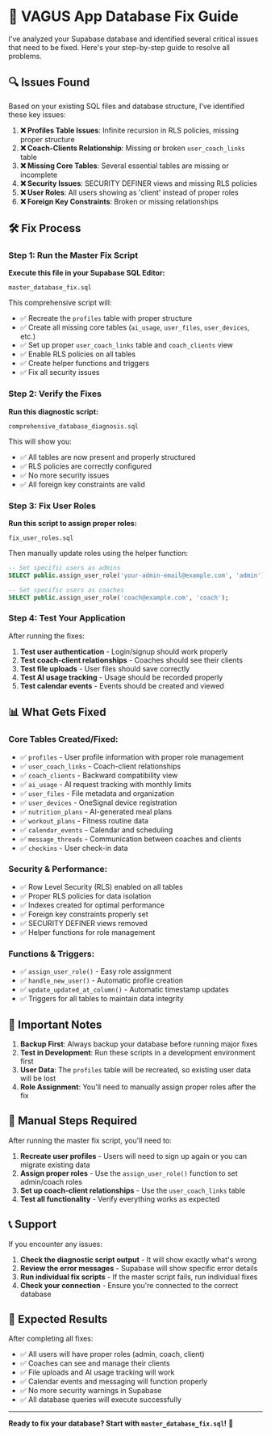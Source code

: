 # 🚀 VAGUS App Database Fix Guide

I've analyzed your Supabase database and identified several critical issues that need to be fixed. Here's your step-by-step guide to resolve all problems.

## 🔍 Issues Found

Based on your existing SQL files and database structure, I've identified these key issues:

1. **❌ Profiles Table Issues**: Infinite recursion in RLS policies, missing proper structure
2. **❌ Coach-Clients Relationship**: Missing or broken `user_coach_links` table
3. **❌ Missing Core Tables**: Several essential tables are missing or incomplete
4. **❌ Security Issues**: SECURITY DEFINER views and missing RLS policies
5. **❌ User Roles**: All users showing as 'client' instead of proper roles
6. **❌ Foreign Key Constraints**: Broken or missing relationships

## 🛠️ Fix Process

### Step 1: Run the Master Fix Script

**Execute this file in your Supabase SQL Editor:**
```
master_database_fix.sql
```

This comprehensive script will:
- ✅ Recreate the `profiles` table with proper structure
- ✅ Create all missing core tables (`ai_usage`, `user_files`, `user_devices`, etc.)
- ✅ Set up proper `user_coach_links` table and `coach_clients` view
- ✅ Enable RLS policies on all tables
- ✅ Create helper functions and triggers
- ✅ Fix all security issues

### Step 2: Verify the Fixes

**Run this diagnostic script:**
```
comprehensive_database_diagnosis.sql
```

This will show you:
- ✅ All tables are now present and properly structured
- ✅ RLS policies are correctly configured
- ✅ No more security issues
- ✅ All foreign key constraints are valid

### Step 3: Fix User Roles

**Run this script to assign proper roles:**
```
fix_user_roles.sql
```

Then manually update roles using the helper function:
```sql
-- Set specific users as admins
SELECT public.assign_user_role('your-admin-email@example.com', 'admin');

-- Set specific users as coaches  
SELECT public.assign_user_role('coach@example.com', 'coach');
```

### Step 4: Test Your Application

After running the fixes:
1. **Test user authentication** - Login/signup should work properly
2. **Test coach-client relationships** - Coaches should see their clients
3. **Test file uploads** - User files should save correctly
4. **Test AI usage tracking** - Usage should be recorded properly
5. **Test calendar events** - Events should be created and viewed

## 📊 What Gets Fixed

### Core Tables Created/Fixed:
- ✅ `profiles` - User profile information with proper role management
- ✅ `user_coach_links` - Coach-client relationships
- ✅ `coach_clients` - Backward compatibility view
- ✅ `ai_usage` - AI request tracking with monthly limits
- ✅ `user_files` - File metadata and organization
- ✅ `user_devices` - OneSignal device registration
- ✅ `nutrition_plans` - AI-generated meal plans
- ✅ `workout_plans` - Fitness routine data
- ✅ `calendar_events` - Calendar and scheduling
- ✅ `message_threads` - Communication between coaches and clients
- ✅ `checkins` - User check-in data

### Security & Performance:
- ✅ Row Level Security (RLS) enabled on all tables
- ✅ Proper RLS policies for data isolation
- ✅ Indexes created for optimal performance
- ✅ Foreign key constraints properly set
- ✅ SECURITY DEFINER views removed
- ✅ Helper functions for role management

### Functions & Triggers:
- ✅ `assign_user_role()` - Easy role assignment
- ✅ `handle_new_user()` - Automatic profile creation
- ✅ `update_updated_at_column()` - Automatic timestamp updates
- ✅ Triggers for all tables to maintain data integrity

## 🚨 Important Notes

1. **Backup First**: Always backup your database before running major fixes
2. **Test in Development**: Run these scripts in a development environment first
3. **User Data**: The `profiles` table will be recreated, so existing user data will be lost
4. **Role Assignment**: You'll need to manually assign proper roles after the fix

## 🔧 Manual Steps Required

After running the master fix script, you'll need to:

1. **Recreate user profiles** - Users will need to sign up again or you can migrate existing data
2. **Assign proper roles** - Use the `assign_user_role()` function to set admin/coach roles
3. **Set up coach-client relationships** - Use the `user_coach_links` table
4. **Test all functionality** - Verify everything works as expected

## 📞 Support

If you encounter any issues:

1. **Check the diagnostic script output** - It will show exactly what's wrong
2. **Review the error messages** - Supabase will show specific error details
3. **Run individual fix scripts** - If the master script fails, run individual fixes
4. **Check your connection** - Ensure you're connected to the correct database

## 🎯 Expected Results

After completing all fixes:
- ✅ All users will have proper roles (admin, coach, client)
- ✅ Coaches can see and manage their clients
- ✅ File uploads and AI usage tracking will work
- ✅ Calendar events and messaging will function properly
- ✅ No more security warnings in Supabase
- ✅ All database queries will execute successfully

---

**Ready to fix your database? Start with `master_database_fix.sql`!** 🚀
